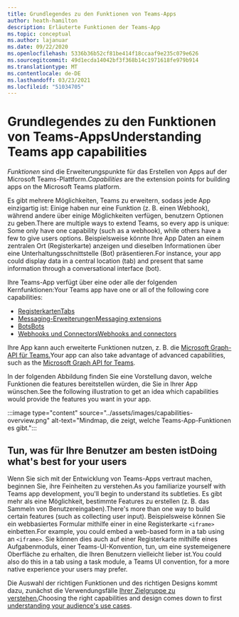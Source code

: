 ```yaml
---
title: Grundlegendes zu den Funktionen von Teams-Apps
author: heath-hamilton
description: Erläuterte Funktionen der Teams-App
ms.topic: conceptual
ms.author: lajanuar
ms.date: 09/22/2020
ms.openlocfilehash: 5336b36b52cf81be414f18ccaaf9e235c079e626
ms.sourcegitcommit: 49d1ecda14042bf3f368b14c1971618fe979b914
ms.translationtype: MT
ms.contentlocale: de-DE
ms.lasthandoff: 03/23/2021
ms.locfileid: "51034705"
---
```

# <a name="understanding-teams-app-capabilities"></a><span data-ttu-id="cbd3d-103">Grundlegendes zu den Funktionen von Teams-Apps</span><span class="sxs-lookup"><span data-stu-id="cbd3d-103">Understanding Teams app capabilities</span></span>

<span data-ttu-id="cbd3d-104">*Funktionen* sind die Erweiterungspunkte für das Erstellen von Apps auf der Microsoft Teams-Plattform.</span><span class="sxs-lookup"><span data-stu-id="cbd3d-104">*Capabilities* are the extension points for building apps on the Microsoft Teams platform.</span></span>

<span data-ttu-id="cbd3d-105">Es gibt mehrere Möglichkeiten, Teams zu erweitern, sodass jede App einzigartig ist: Einige haben nur eine Funktion (z. B. einen Webhook), während andere über einige Möglichkeiten verfügen, benutzern Optionen zu geben.</span><span class="sxs-lookup"><span data-stu-id="cbd3d-105">There are multiple ways to extend Teams, so every app is unique: Some only have one capability (such as a webhook), while others have a few to give users options.</span></span> <span data-ttu-id="cbd3d-106">Beispielsweise könnte Ihre App Daten an einem zentralen Ort (Registerkarte) anzeigen und dieselben Informationen über eine Unterhaltungsschnittstelle (Bot) präsentieren.</span><span class="sxs-lookup"><span data-stu-id="cbd3d-106">For instance, your app could display data in a central location (tab) and present that same information through a conversational interface (bot).</span></span>

<span data-ttu-id="cbd3d-107">Ihre Teams-App verfügt über eine oder alle der folgenden Kernfunktionen:</span><span class="sxs-lookup"><span data-stu-id="cbd3d-107">Your Teams app have one or all of the following core capabilities:</span></span>

* [<span data-ttu-id="cbd3d-108">Registerkarten</span><span class="sxs-lookup"><span data-stu-id="cbd3d-108">Tabs</span></span>](../tabs/what-are-tabs.md)
* [<span data-ttu-id="cbd3d-109">Messaging-Erweiterungen</span><span class="sxs-lookup"><span data-stu-id="cbd3d-109">Messaging extensions</span></span>](../messaging-extensions/what-are-messaging-extensions.md)
* [<span data-ttu-id="cbd3d-110">Bots</span><span class="sxs-lookup"><span data-stu-id="cbd3d-110">Bots</span></span>](../bots/what-are-bots.md)
* [<span data-ttu-id="cbd3d-111">Webhooks und Connectors</span><span class="sxs-lookup"><span data-stu-id="cbd3d-111">Webhooks and connectors</span></span>](../webhooks-and-connectors/what-are-webhooks-and-connectors.md)

<span data-ttu-id="cbd3d-112">Ihre App kann auch erweiterte Funktionen nutzen, z. B. die [Microsoft Graph-API für Teams.](https://docs.microsoft.com/graph/teams-concept-overview)</span><span class="sxs-lookup"><span data-stu-id="cbd3d-112">Your app can also take advantage of advanced capabilities, such as the [Microsoft Graph API for Teams](https://docs.microsoft.com/graph/teams-concept-overview).</span></span>

<span data-ttu-id="cbd3d-113">In der folgenden Abbildung finden Sie eine Vorstellung davon, welche Funktionen die features bereitstellen würden, die Sie in Ihrer App wünschen.</span><span class="sxs-lookup"><span data-stu-id="cbd3d-113">See the following illustration to get an idea which capabilities would provide the features you want in your app.</span></span>

:::image type="content" source="../assets/images/capabilities-overview.png" alt-text="Mindmap, die zeigt, welche Teams-App-Funktionen es gibt.":::

## <a name="doing-whats-best-for-your-users"></a><span data-ttu-id="cbd3d-115">Tun, was für Ihre Benutzer am besten ist</span><span class="sxs-lookup"><span data-stu-id="cbd3d-115">Doing what's best for your users</span></span>

<span data-ttu-id="cbd3d-116">Wenn Sie sich mit der Entwicklung von Teams-Apps vertraut machen, beginnen Sie, ihre Feinheiten zu verstehen.</span><span class="sxs-lookup"><span data-stu-id="cbd3d-116">As you familiarize yourself with Teams app development, you'll begin to understand its subtleties.</span></span> <span data-ttu-id="cbd3d-117">Es gibt mehr als eine Möglichkeit, bestimmte Features zu erstellen (z. B. das Sammeln von Benutzereingaben).</span><span class="sxs-lookup"><span data-stu-id="cbd3d-117">There's more than one way to build certain features (such as collecting user input).</span></span> <span data-ttu-id="cbd3d-118">Beispielsweise können Sie ein webbasiertes Formular mithilfe einer in eine Registerkarte `<iframe>` einbetten.</span><span class="sxs-lookup"><span data-stu-id="cbd3d-118">For example, you could embed a web-based form in a tab using an `<iframe>`.</span></span> <span data-ttu-id="cbd3d-119">Sie können dies auch auf einer Registerkarte mithilfe eines Aufgabenmoduls, einer Teams-UI-Konvention, tun, um eine systemeigenere Oberfläche zu erhalten, die Ihren Benutzern vielleicht lieber ist.</span><span class="sxs-lookup"><span data-stu-id="cbd3d-119">You could also do this in a tab using a task module, a Teams UI convention, for a more native experience your users may prefer.</span></span>

<span data-ttu-id="cbd3d-120">Die Auswahl der richtigen Funktionen und des richtigen Designs kommt dazu, zunächst die Verwendungsfälle [Ihrer Zielgruppe zu verstehen.](../concepts/design/understand-use-cases.md)</span><span class="sxs-lookup"><span data-stu-id="cbd3d-120">Choosing the right capabilities and design comes down to first [understanding your audience's use cases](../concepts/design/understand-use-cases.md).</span></span>
